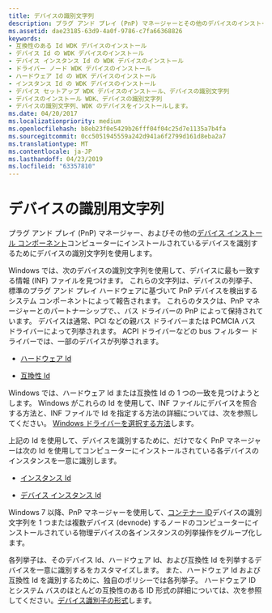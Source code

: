 ```yaml
---
title: デバイスの識別文字列
description: プラグ アンド プレイ (PnP) マネージャーとその他のデバイスのインストール コンポーネントは、コンピューターにインストールされているデバイスを識別するためにデバイスの識別文字列を使用します。
ms.assetid: dae23185-63d9-4a0f-9786-c7fa66368826
keywords:
- 互換性のある Id WDK デバイスのインストール
- デバイス Id の WDK デバイスのインストール
- デバイス インスタンス Id の WDK デバイスのインストール
- ドライバー ノード WDK デバイスのインストール
- ハードウェア Id の WDK デバイスのインストール
- インスタンス Id の WDK デバイスのインストール
- デバイス セットアップ WDK デバイスのインストール、デバイスの識別文字列
- デバイスのインストール WDK、デバイスの識別文字列
- デバイスの識別文字列、WDK のデバイスをインストールします。
ms.date: 04/20/2017
ms.localizationpriority: medium
ms.openlocfilehash: b8eb23f0e5429b26fff04f04c25d7e1135a7b4fa
ms.sourcegitcommit: 0cc5051945559a242d941a6f2799d161d8eba2a7
ms.translationtype: MT
ms.contentlocale: ja-JP
ms.lasthandoff: 04/23/2019
ms.locfileid: "63357810"
---
```

# <a name="device-identification-strings"></a>デバイスの識別用文字列

プラグ アンド プレイ (PnP) マネージャー、およびその他の[デバイス インストール コンポーネント](https://docs.microsoft.com/windows-hardware/drivers/install/overview-of-device-and-driver-installation)コンピューターにインストールされているデバイスを識別するためにデバイスの識別文字列を使用します。

Windows では、次のデバイスの識別文字列を使用して、デバイスに最も一致する情報 (INF) ファイルを見つけます。 これらの文字列は、デバイスの列挙子、標準のプラグ アンド プレイ ハードウェアに基づいて PnP デバイスを検出するシステム コンポーネントによって報告されます。 これらのタスクは、PnP マネージャーとのパートナーシップで、、バス ドライバーの PnP によって保持されています。 デバイスは通常、PCI などの親バス ドライバーまたは PCMCIA バス ドライバーによって列挙されます。 ACPI ドライバーなどの bus フィルター ドライバーでは、一部のデバイスが列挙されます。

- [ハードウェア Id](hardware-ids.md)

- [互換性 Id](compatible-ids.md)

Windows では、ハードウェア Id または互換性 Id の 1 つの一致を見つけようとします。 Windows がこれらの Id を使用して、INF ファイルにデバイスを照合する方法と、INF ファイルで Id を指定する方法の詳細については、次を参照してください。 [Windows ドライバーを選択する方法](how-setup-selects-drivers.md)します。

上記の Id を使用して、デバイスを識別するために、だけでなく PnP マネージャーは次の Id を使用してコンピューターにインストールされている各デバイスのインスタンスを一意に識別します。

- [インスタンス Id](instance-ids.md)

- [デバイス インスタンス Id](device-instance-ids.md)

Windows 7 以降、PnP マネージャーを使用して、[コンテナー ID](container-ids.md)デバイスの識別文字列を 1 つまたは複数デバイス (devnode) するノードのコンピューターにインストールされている物理デバイスの各インスタンスの列挙操作をグループ化します。

各列挙子は、そのデバイス Id、ハードウェア Id、および互換性 Id を列挙するデバイスを一意に識別するをカスタマイズします。 また、ハードウェア Id および互換性 Id を識別するために、独自のポリシーでは各列挙子。 ハードウェア ID とシステム バスのほとんどの互換性のある ID 形式の詳細については、次を参照してください。[デバイス識別子の形式](device-identifier-formats.md)します。
